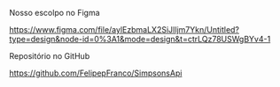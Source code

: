 Nosso escolpo no Figma

https://www.figma.com/file/aylEzbmaLX2SiJIljm7Ykn/Untitled?type=design&node-id=0%3A1&mode=design&t=ctrLQz78USWgBYv4-1 



Repositório no GitHub

https://github.com/FelipepFranco/SimpsonsApi
